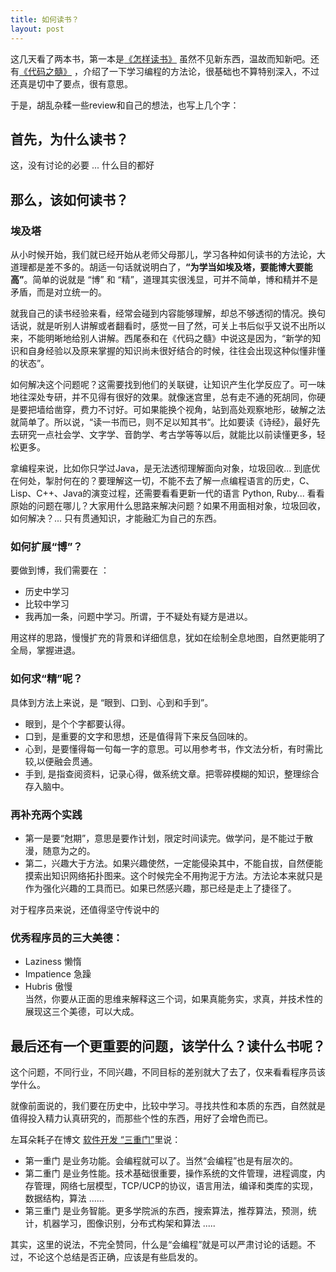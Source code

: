 ```yaml
---
title: 如何读书？
layout: post
---
```


这几天看了两本书，第一本是[《怎样读书》](https://www.amazon.cn/%E6%80%8E%E6%A8%A3%E8%AE%80%E6%9B%B8-%E8%83%A1%E9%80%82/dp/B00DQ23K7E/ref=sr_1_2?ie=UTF8&qid=1464948075&sr=8-2&keywords=%E6%80%8E%E6%A0%B7%E8%AF%BB%E4%B9%A6) 虽然不见新东西，温故而知新吧。还有[《代码之髓》](https://www.amazon.cn/%E4%BB%A3%E7%A0%81%E4%B9%8B%E9%AB%93-%E7%BC%96%E7%A8%8B%E8%AF%AD%E8%A8%80%E6%A0%B8%E5%BF%83%E6%A6%82%E5%BF%B5-%E6%97%A5-%E8%A5%BF%E5%B0%BE%E6%B3%B0%E5%92%8C/dp/B01531736E/ref=sr_1_1?ie=UTF8&qid=1464946454&sr=8-1&keywords=%E4%BB%A3%E7%A0%81%E4%B9%8B%E9%AB%93) ，介绍了一下学习编程的方法论，很基础也不算特别深入，不过还真是切中了要点，很有意思。

于是，胡乱杂糅一些review和自己的想法，也写上几个字：

## 首先，为什么读书？

这，没有讨论的必要 ... 什么目的都好


## 那么，该如何读书？

### 埃及塔

从小时候开始，我们就已经开始从老师父母那儿，学习各种如何读书的方法论，大道理都是差不多的。胡适一句话就说明白了，**“为学当如埃及塔，要能博大要能高”**。简单的说就是 “博” 和 “精”，道理其实很浅显，可并不简单，博和精并不是矛盾，而是对立统一的。

就我自己的读书经验来看，经常会碰到内容能够理解，却总不够透彻的情况。换句话说，就是听别人讲解或者翻看时，感觉一目了然，可关上书后似乎又说不出所以来，不能明晰地给别人讲解。西尾泰和在《代码之髓》中说这是因为，“新学的知识和自身经验以及原来掌握的知识尚未很好结合的时候，往往会出现这种似懂非懂的状态”。

如何解决这个问题呢？这需要找到他们的关联键，让知识产生化学反应了。可一味地往深处专研，并不见得有很好的效果。就像迷宫里，总有走不通的死胡同，你硬是要把墙给凿穿，费力不讨好。可如果能换个视角，站到高处观察地形，破解之法就简单了。所以说，“读一书而已，则不足以知其书“。比如要读《诗经》，最好先去研究一点社会学、文字学、音韵学、考古学等等以后，就能比以前读懂更多，轻松更多。

拿编程来说，比如你只学过Java，是无法透彻理解面向对象，垃圾回收... 到底优在何处，掣肘何在的？要理解这一切，不能不去了解一点编程语言的历史，C、Lisp、C++、Java的演变过程，还需要看看更新一代的语言 Python, Ruby... 看看原始的问题在哪儿？大家用什么思路来解决问题？如果不用面相对象，垃圾回收，如何解决？... 只有贯通知识，才能融汇为自己的东西。

### 如何扩展“博”？
要做到博，我们需要在 ：

* 历史中学习
* 比较中学习
* 我再加一条，问题中学习。所谓，于不疑处有疑方是进以。

用这样的思路，慢慢扩充的背景和详细信息，犹如在绘制全息地图，自然更能明了全局，掌握进退。

### 如何求“精”呢？

具体到方法上来说，是 “眼到、口到、心到和手到”。

* 眼到，是个个字都要认得。
* 口到，是重要的文字和思想，还是值得背下来反刍回味的。
* 心到，是要懂得每一句每一字的意思。可以用参考书，作文法分析，有时需比较,以便融会贯通。
* 手到, 是指查阅资料，记录心得，做系统文章。把零碎模糊的知识，整理综合存入脑中。

### 再补充两个实践
* 第一是要“尅期”，意思是要作计划，限定时间读完。做学问，是不能过于散漫，随意为之的。
* 第二，兴趣大于方法。如果兴趣使然，一定能侵染其中，不能自拔，自然便能摸索出知识网络拓扑图来。这个时候完全不用拘泥于方法。方法论本来就只是作为强化兴趣的工具而已。如果已然感兴趣，那已经是走上了捷径了。

对于程序员来说，还值得坚守传说中的
### 优秀程序员的三大美德：
* Laziness 懒惰
* Impatience 急躁
* Hubris 傲慢  
当然，你要从正面的思维来解释这三个词，如果真能务实，求真，并技术性的展现这三个美德，可以大成。

## 最后还有一个更重要的问题，该学什么？读什么书呢？

这个问题，不同行业，不同兴趣，不同目标的差别就大了去了，仅来看看程序员该学什么。

就像前面说的，我们要在历史中，比较中学习。寻找共性和本质的东西，自然就是值得投入精力认真研究的，而那些个性的东西，用好了会增色而已。

左耳朵耗子在博文 [软件开发 “三重门”](http://coolshell.cn/articles/6526.html)里说：

* 第一重门 是业务功能。会编程就可以了。当然“会编程”也是有层次的。
* 第二重门 是业务性能。技术基础很重要，操作系统的文件管理，进程调度，内存管理，网络七层模型，TCP/UCP的协议，语言用法，编译和类库的实现，数据结构，算法 ......
* 第三重门 是业务智能。更多学院派的东西，搜索算法，推荐算法，预测，统计，机器学习，图像识别，分布式构架和算法 .....

其实，这里的说法，不完全赞同，什么是“会编程”就是可以严肃讨论的话题。不过，不论这个总结是否正确，应该是有些启发的。



